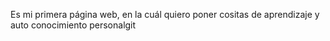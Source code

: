 Es mi primera página web, en la cuál quiero poner cositas de aprendizaje y auto conocimiento personalgit 